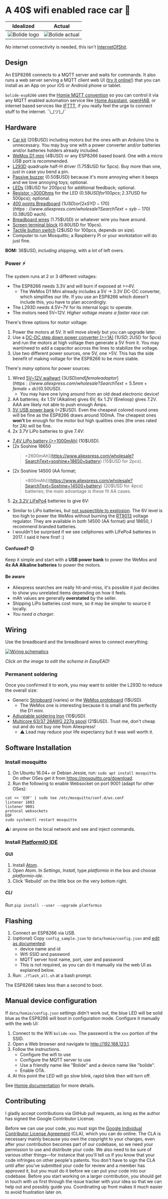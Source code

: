 # A 40$ wifi enabled race car 🚗

| Idealized | Actual |
| ------------------------ | --------------------- |
| ![Bolide logo](https://github.com/maruel/bolide-esp8266/raw/master/resources/logo.png) | ![Bolide actual](https://github.com/maruel/bolide-esp8266/raw/master/resources/reallife.jpg) |

*No* internet connectivity is needed, this isn't
[InternetOfShit](https://twitter.com/internetofshit).


## Design

An ESP8266 connects to a MQTT server and waits for commands. It also runs a web
server serving a MQTT client web UI ([try it
online!](https://maruel.ca/bolide-esp8266/?host=127.0.0.1&port=9001&device=bolide))
that you can install as an App on your iOS or Android phone or tablet.

`bolide-esp8266` uses the [Homie MQTT
convention](https://github.com/homieiot/convention/blob/develop/convention.md)
so you can control it via any MQTT enabled automation service like
[Home Assistant](https://www.home-assistant.io/), [openHAB](http://openhab.org),
or internet based services like [IFTTT](https://ifttt.com/), if you really feel
the urge to connect stuff to the internet. ¯\\\_(ツ)\_/¯


## Hardware

- [Car kit](https://www.aliexpress.com/wholesale?SearchText=robot+4wd)
  (20$USD) including motors but the ones with an Arduino Uno is unnecessary.
  You may buy one with a power converter and/or batteries and/or batteries
  holders already included.
- [WeMos D1 mini](https://wemoscc.aliexpress.com/store/1331105) (4$USD) or any
  ESP8266 based board. One with a micro USB port is recommended.
- [L293D](https://www.aliexpress.com/wholesale?SearchText=l293d+dip&SortType=price_asc)
  quadruple half-H driver (1.75$USD for 5pcs). Buy more than one, just in case
  you bend a pin.
- [Passive
  buzzer](https://www.aliexpress.com/wholesale?SearchText=passive+buzzer&SortType=price_asc)
  (0.50$USD) because it's more annoying when it beeps and we love annoying toys;
  optional.
- [LEDs](https://www.aliexpress.com/wholesale?SearchText=200pcs+led+box&SortType=price_asc)
  (3$USD for 200pcs) for additional feedback; optional.
- [Resistor
  ~300Ohms](https://www.aliexpress.com/w/wholesale-metal-film.html?SearchText=metal+film&SortType=price_asc&CatId=400503)
  for the LED (0.58$USD for 100pcs; 2.37$USD for 500pcs); optional.
- [400 points
  Breadboard](https://www.aliexpress.com/wholesale?SearchText=breadboard+400&SortType=price_asc)
  (1$USD) or [2x
  SYD-170](https://www.aliexpress.com/wholesale?SearchText=syb-170) (0.38$USD
  each).
- [Breadboard
  wires](https://www.aliexpress.com/wholesale?SearchText=140+breadboard+wires&SortType=price_asc)
  (1.75$USD) or whatever wire you have around.
- [Screen terminal
  block](https://www.aliexpress.com/wholesale?SearchText=Screw+Terminal+Block)
  (0.80USD for 10pcs).
- [Tactile
  button switch](https://www.aliexpress.com/wholesale?SearchText=tactile+button)
  (2$USD for 100pcs, depends on size).
- Computer to run Mosquitto; a Raspberry Pi or your workstation will do just
  fine.


**BOM:** 36$USD, _including shipping_, with a lot of left overs.


### Power ⚡

The system runs at 2 or 3 different voltages:

- The ESP8266 needs 3.3V and will burn if exposed at >=4V.
  - The WeMos D1 Mini already includes a 5V -> 3.3V DC-DC converter, which
    simplifies our life. If you use an ESP8266 which doesn't include this, you
    have to plan accordingly.
- The L293D needs 4.5V~7V for its internal logic to operate.
- The motors need 5V~12V. *Higher voltage means a faster race car*.

There's three options for motor voltage:

1. Power the motors at 5V. It will move *slowly* but you can upgrade later.
2. Use a [DC-DC step down power converter
   (>=1A)](https://www.aliexpress.com/wholesale?SearchText=dc-dc) (1$USD; 2$USD
   for 5pcs) and run the motors at high voltage then generate a 5V from it. You
   may want/need to add a capacitor accross the lines to stabilize the voltage.
3. Use two different power sources, one 5V, one >5V. This has the side benefit
   of making voltage for the ESP8266 to be more stable.

There's _many_ options for power sources:

1. Wired [5V~12V
   wallwart](https://www.aliexpress.com/wholesale?SearchText=9v+2a+adapter)
   (3$USD) and [female
   adaptor](https://www.aliexpress.com/wholesale?SearchText=5.5mm+female+dc)
   (0.50$USD).
   - You may have one lying around from an old dead electronic device!
2. AA batteries; 4x 1.5V (Alkaline) gives 6V, 6x 1.2V (Eneloop) gives 7.2V. AAA
   are likely not able to push enough Amps.
3. [5V USB power
   bank](https://www.aliexpress.com/wholesale?SearchText=usb+power+bank&SortType=price_asc)
   (<2$USD). Even the cheapest colored round ones will be fine as the ESP8266
   draws around 100mA. The cheapest ones **won't** be enough for the motor but
   high qualities ones (the ones rated for 2A) will be fine.
4. 2x 3.7V LiPo batteries to give 7.4V:
  - [7.4V LiPo battery
    (>=1000mAh)](https://www.aliexpress.com/wholesale?SearchText=7.4v+battery+mAh&SortType=price_asc)
    (10$USD).
  - [2x Soshine 18650
    >=2600mAh](https://www.aliexpress.com/wholesale?SearchText=soshine+18650+battery)
    (15$USD for 2pcs).
  - [2x Soshine 14500 (AA format;
    >=800mAh)](https://www.aliexpress.com/wholesale?SearchText=Soshine+14500+battery)
    (20$USD for 4pcs) batteries; the main advantage is these fit AA cases.
5. [2x 3.2V LiFePo4](https://www.aliexpress.com/wholesale?SearchText=lifepo4)
   batteries to give 6V:
  - Similar to LiPo batteries, but [not suspectible to
    explosion](https://en.wikipedia.org/wiki/Lithium_iron_phosphate_battery#Safety).
    The 6V level is too high to power the WeMos without burning the
    [RT9013](http://www.richtek.com/assets/product_file/RT9013/DS9013-10.pdf)
    voltage regulator. They are available in both 14500 (AA format) and 18650, I
    recommend branded batteries.
  - I wouldn't be surprised if we see cellphones with LiFePo4 batteries in 2017.
    I said it here first! :)


#### Confused? 😕

Keep it simple and start with a **USB power bank** to power the WeMos and **4x
AA Alkaline batteries** to power the motors.


#### Be aware

- Aliexpress searches are really hit-and-miss, it's possible it just decides
  to show you unrelated items depending on how it feels.
- mAh values are generally **overstated** by the seller.
- Shipping LiPo batteries cost more, so it may be simpler to source it locally.
- *You need a charger*.


## Wiring

Use the breadboard and the breadboard wires to connect everything:

[![Wiring schematics](https://github.com/maruel/bolide-esp8266/raw/master/resources/schematics.png)](https://easyeda.com/editor#id=240df0897d66470eb822c16866b1031e)

_Click on the image to edit the schema in EasyEAD_!


### Permanent soldering

Once you confirmed it to work, you may want to solder the L293D to reduce the
overall size:

- Generic
  [Stripboard](https://www.aliexpress.com/wholesale?SearchText=Stripboard+Veroboard)
  (varies) or the [WeMos
  protoboard](https://www.aliexpress.com/store/product/ProtoBoard-Shield-for-WeMos-D1-mini-double-sided-perf-board/1331105_32627711647.html)
  (1$USD).
  - The WeMos one is interesting because it is small and fits perfectly the D1
    mini.
- [Adjustable soldering
  Iron](https://www.aliexpress.com/wholesale?SearchText=soldering+iron+adjustable)
  (10$USD).
- [Multicore 63/37 26AWG 227g
  spool](https://www.digikey.com/product-detail/en/multicore/397982/82-131-ND/2498929)
  (21$USD). Trust me, don't cheap out and do not buy one from Aliexpress!
  - ⚠ Lead may reduce your life expectancy but it was well worth it.


## Software Installation

### Install mosquitto

1. On Ubuntu 16.04+ or Debian Jessie, run: `sudo apt install mosquitto`. On
   other OSes get it from https://mosquitto.org/download.
2. Run the following to enable Websocket on port 9001 (adapt for other OSes):

```
cat << 'EOF' | sudo tee /etc/mosquitto/conf.d/ws.conf
listener 1883
listener 9001
protocol websockets
EOF
sudo systemctl restart mosquitto
```

**⚠:** anyone on the local network and see and inject commands.


### Install [PlatformIO IDE](http://platformio.org)

#### GUI

1. Install [Atom](https://atom.io).
2. Open Atom. In _Settings_, _Install_, type _platformio_ in the box and choose
   _platformio-ide_.
3. Click 'Rebuild' on the little box on the very bottom right.

##### CLI

Run `pip install --user --upgrade platformio`


## Flashing

1. Connect an ESP8266 via USB.
2. (optional) Copy `config_sample.json` to `data/homie/config.json` and [edit as
   documented](https://homieiot.github.io/homie-esp8266/docs/2.0.0/configuration/json-configuration-file/):
   - device name and id
   - Wifi SSID and password
   - MQTT server host name, port, user and password
   - This is not required, as you can do it manually via the web UI as explained
     below.
3. Run: `./flash_all.sh` at a bash prompt.

The ESP8266 takes less than a second to boot.


## Manual device configuration

If `data/homie/config.json` settings didn't work out, the blue LED will be solid
blue as the ESP8266 will boot in configuration mode. Configure it manually with
the web UI:

1. Connect to the Wifi `bolide-xxx`. The password is the `xxx` portion of the
   SSID.
2. Open a Web browser and navigate to http://192.168.123.1.
3. Follow the instructions.
   - Configure the wifi to use
   - Configure the MQTT server to use
   - Use a friendly name like "Bolide" and a device name like "bolide".
   - Enable OTA.
4. At this point the LED will go slow blink, rapid blink then will turn off.

See [Homie
documentation](https://homie-esp8266.readme.io/docs/getting-started#section-connecting-to-the-ap-and-configuring-the-device)
for more details.


## Contributing

I gladly accept contributions via GitHub pull requests, as long as the author
has signed the Google Contributor License.

Before we can use your code, you must sign the [Google Individual Contributor
License Agreement](https://cla.developers.google.com/about/google-individual)
(CLA), which you can do online. The CLA is necessary mainly because you own the
copyright to your changes, even after your contribution becomes part of our
codebase, so we need your permission to use and distribute your code. We also
need to be sure of various other things—for instance that you'll tell us if you
know that your code infringes on other people's patents. You don't have to sign
the CLA until after you've submitted your code for review and a member has
approved it, but you must do it before we can put your code into our codebase.
Before you start working on a larger contribution, you should get in touch with
us first through the issue tracker with your idea so that we can help out and
possibly guide you. Coordinating up front makes it much easier to avoid
frustration later on.
